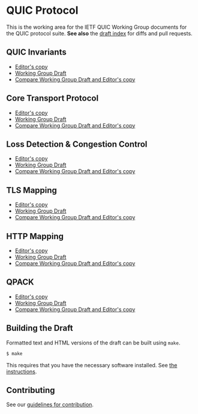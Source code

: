 # QUIC Protocol

This is the working area for the IETF QUIC Working Group documents for the
QUIC protocol suite. **See also** the [draft index](https://quicwg.org/base-drafts/) for diffs and pull requests.


## QUIC Invariants

* [Editor's copy](https://quicwg.github.io/base-drafts/draft-ietf-quic-invariants.html)
* [Working Group Draft](https://tools.ietf.org/html/draft-ietf-quic-invariants)
* [Compare Working Group Draft and Editor's copy](https://tools.ietf.org/rfcdiff?url1=https://tools.ietf.org/id/draft-ietf-quic-invariants&url2=https://quicwg.github.io/base-drafts/draft-ietf-quic-invariants.txt)

## Core Transport Protocol

* [Editor's copy](https://quicwg.github.io/base-drafts/draft-ietf-quic-transport.html)
* [Working Group Draft](https://tools.ietf.org/html/draft-ietf-quic-transport)
* [Compare Working Group Draft and Editor's copy](https://tools.ietf.org/rfcdiff?url1=https://tools.ietf.org/id/draft-ietf-quic-transport&url2=https://quicwg.github.io/base-drafts/draft-ietf-quic-transport.txt)

## Loss Detection & Congestion Control

* [Editor's copy](https://quicwg.github.io/base-drafts/draft-ietf-quic-recovery.html)
* [Working Group Draft](https://tools.ietf.org/html/draft-ietf-quic-recovery)
* [Compare Working Group Draft and Editor's copy](https://tools.ietf.org/rfcdiff?url1=https://tools.ietf.org/id/draft-ietf-quic-recovery&url2=https://quicwg.github.io/base-drafts/draft-ietf-quic-recovery.txt)

## TLS Mapping

* [Editor's copy](https://quicwg.github.io/base-drafts/draft-ietf-quic-tls.html)
* [Working Group Draft](https://tools.ietf.org/html/draft-ietf-quic-tls)
* [Compare Working Group Draft and Editor's copy](https://tools.ietf.org/rfcdiff?url1=https://tools.ietf.org/id/draft-ietf-quic-tls&url2=https://quicwg.github.io/base-drafts/draft-ietf-quic-tls.txt)

## HTTP Mapping

* [Editor's copy](https://quicwg.github.io/base-drafts/draft-ietf-quic-http.html)
* [Working Group Draft](https://tools.ietf.org/html/draft-ietf-quic-http)
* [Compare Working Group Draft and Editor's copy](https://tools.ietf.org/rfcdiff?url1=https://tools.ietf.org/id/draft-ietf-quic-http&url2=https://quicwg.github.io/base-drafts/draft-ietf-quic-http.txt)

## QPACK

* [Editor's copy](https://quicwg.github.io/base-drafts/draft-ietf-quic-qpack.html)
* [Working Group Draft](https://tools.ietf.org/html/draft-ietf-quic-qpack)
* [Compare Working Group Draft and Editor's copy](https://tools.ietf.org/rfcdiff?url1=https://tools.ietf.org/id/draft-ietf-quic-qpack&url2=https://quicwg.github.io/base-drafts/draft-ietf-quic-qpack.txt)

## Building the Draft

Formatted text and HTML versions of the draft can be built using `make`.

```sh
$ make
```

This requires that you have the necessary software installed.  See [the
instructions](https://github.com/martinthomson/i-d-template/blob/main/doc/SETUP.md).


## Contributing

See our
[guidelines for contribution](https://github.com/quicwg/base-drafts/blob/main/CONTRIBUTING.md).
